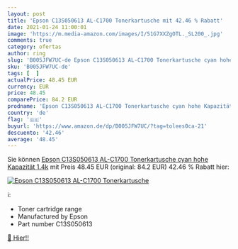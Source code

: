 ```yaml
---
layout: post
title: 'Epson C13S050613 AL-C1700 Tonerkartusche mit 42.46 % Rabatt'
date: 2021-01-24 11:00:01
image: 'https://m.media-amazon.com/images/I/51G7XXZgOTL._SL200_.jpg'
comments: true
category: ofertas
author: ring
slug: 'B005JFW7UC-de Epson C13S050613 AL-C1700 Tonerkartusche cyan hohe...'
sku: 'B005JFW7UC-de'
tags: [  ]
actualPrice: 48.45 EUR
currency: EUR
price: 48.45
comparePrice: 84.2 EUR
prodname: 'Epson C13S050613 AL-C1700 Tonerkartusche cyan hohe Kapazität 1.4k'
country: 'de'
flag: '🇩🇪'
buyurl: 'https://www.amazon.de/dp/B005JFW7UC/?tag=tolees0ca-21'
descuento: '42.46'
average: '48.45'
---
```


Sie können [Epson C13S050613 AL-C1700 Tonerkartusche cyan hohe Kapazität 1.4k](https://www.amazon.de/dp/B005JFW7UC/?tag=tolees0ca-21) mit Preis 48.45 EUR (original: 84.2 EUR) 42.46 % Rabatt hier:

[![Epson C13S050613 AL-C1700 Tonerkartusche](https://m.media-amazon.com/images/I/51G7XXZgOTL._SL200_.jpg)](https://www.amazon.de/dp/B005JFW7UC/?tag=tolees0ca-21)

ℹ️:

- Toner cartridge range
- Manufactured by Epson
- Part number C13S050613

[🛒 Hier!!](https://www.amazon.de/dp/B005JFW7UC/?tag=tolees0ca-21)
